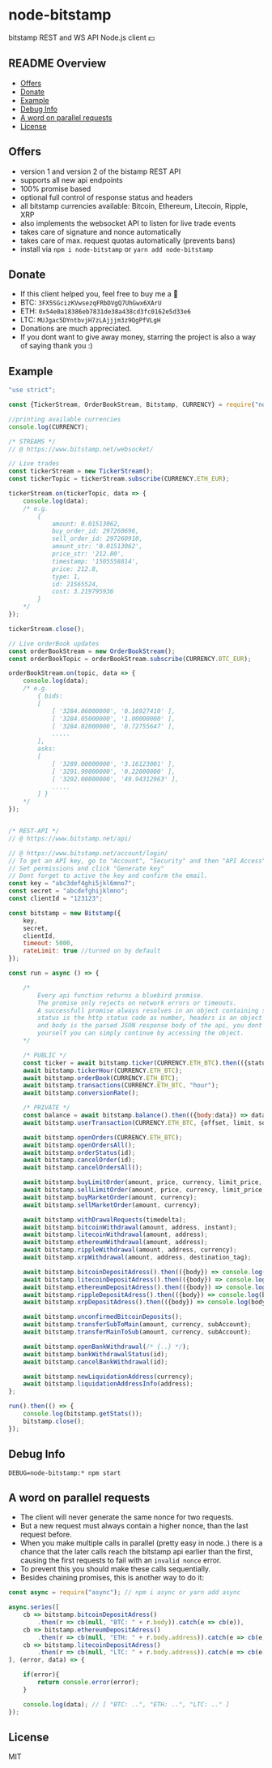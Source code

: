 # node-bitstamp

bitstamp REST and WS API Node.js client :dollar:

## README Overview

* [Offers](#offers)
* [Donate](#donate)
* [Example](#example)
* [Debug Info](#debug-info)
* [A word on parallel requests](#a-word-on-parallel-requests)
* [License](#license)

## Offers

* version 1 and version 2 of the bistamp REST API
* supports all new api endpoints
* 100% promise based
* optional full control of response status and headers
* all bitstamp currencies available: Bitcoin, Ethereum, Litecoin, Ripple, XRP
* also implements the websocket API to listen for live trade events
* takes care of signature and nonce automatically
* takes care of max. request quotas automatically (prevents bans)
* install via `npm i node-bitstamp` or `yarn add node-bitstamp`

## Donate

* If this client helped you, feel free to buy me a :beer:
* BTC: `3FX5SGcizKVwsezqFRbDVgQ7UhGwx6XArU`
* ETH: `0x54e0a18386eb7831de38a438cd3fc0162e5d33e6`
* LTC: `MUJgac5DYntbvjH7zLAjjjm3z9QgPfVLgH`
* Donations are much appreciated.
* If you dont want to give away money, starring the project is also a way of saying
    thank you :)

## Example

```javascript
"use strict";

const {TickerStream, OrderBookStream, Bitstamp, CURRENCY} = require("node-bitstamp");

//printing available currencies
console.log(CURRENCY);

/* STREAMS */
// @ https://www.bitstamp.net/websocket/

// Live trades
const tickerStream = new TickerStream();
const tickerTopic = tickerStream.subscribe(CURRENCY.ETH_EUR);

tickerStream.on(tickerTopic, data => {
    console.log(data);
    /* e.g.
        { 
            amount: 0.01513062,
            buy_order_id: 297260696,
            sell_order_id: 297260910,
            amount_str: '0.01513062',
            price_str: '212.80',
            timestamp: '1505558814',
            price: 212.8,
            type: 1,
            id: 21565524,
            cost: 3.219795936
        }
    */
});

tickerStream.close();

// Live orderBook updates
const orderBookStream = new OrderBookStream();
const orderBookTopic = orderBookStream.subscribe(CURRENCY.BTC_EUR);

orderBookStream.on(topic, data => {
    console.log(data);
    /* e.g.
        { bids:
        [ 
            [ '3284.06000000', '0.16927410' ],
            [ '3284.05000000', '1.00000000' ],
            [ '3284.02000000', '0.72755647' ],
            .....
        ],
        asks:
        [ 
            [ '3289.00000000', '3.16123001' ],
            [ '3291.99000000', '0.22000000' ],
            [ '3292.00000000', '49.94312963' ],
            .....
        ] }
    */
});


/* REST-API */
// @ https://www.bitstamp.net/api/

// @ https://www.bitstamp.net/account/login/
// To get an API key, go to "Account", "Security" and then "API Access". 
// Set permissions and click "Generate key"
// Dont forget to active the key and confirm the email.
const key = "abc3def4ghi5jkl6mno7";
const secret = "abcdefghijklmno";
const clientId = "123123";

const bitstamp = new Bitstamp({
    key,
    secret,
    clientId,
    timeout: 5000,
    rateLimit: true //turned on by default
});

const run = async () => {

    /*
        Every api function returns a bluebird promise.
        The promise only rejects on network errors or timeouts.
        A successfull promise always resolves in an object containing status, headers and body.
        status is the http status code as number, headers is an object of http response headers
        and body is the parsed JSON response body of the api, you dont need to parse the results
        yourself you can simply continue by accessing the object.
    */

    /* PUBLIC */
    const ticker = await bitstamp.ticker(CURRENCY.ETH_BTC).then(({status, headers, body}) => body;
    await bitstamp.tickerHour(CURRENCY.ETH_BTC);
    await bitstamp.orderBook(CURRENCY.ETH_BTC);
    await bitstamp.transactions(CURRENCY.ETH_BTC, "hour");
    await bitstamp.conversionRate();

    /* PRIVATE */
    const balance = await bitstamp.balance().then(({body:data}) => data);
    await bitstamp.userTransaction(CURRENCY.ETH_BTC, {offset, limit, sort});

    await bitstamp.openOrders(CURRENCY.ETH_BTC);
    await bitstamp.openOrdersAll();
    await bitstamp.orderStatus(id);
    await bitstamp.cancelOrder(id);
    await bitstamp.cancelOrdersAll();

    await bitstamp.buyLimitOrder(amount, price, currency, limit_price, daily_order);
    await bitstamp.sellLimitOrder(amount, price, currency, limit_price, daily_order);
    await bitstamp.buyMarketOrder(amount, currency);
    await bitstamp.sellMarketOrder(amount, currency);

    await bitstamp.withDrawalRequests(timedelta);
    await bitstamp.bitcoinWithdrawal(amount, address, instant);
    await bitstamp.litecoinWithdrawal(amount, address);
    await bitstamp.ethereumWithdrawal(amount, address);
    await bitstamp.rippleWithdrawal(amount, address, currency);
    await bitstamp.xrpWithdrawal(amount, address, destination_tag);

    await bitstamp.bitcoinDepositAdress().then(({body}) => console.log(body));
    await bitstamp.litecoinDepositAdress().then(({body}) => console.log(body));
    await bitstamp.ethereumDepositAdress().then(({body}) => console.log(body));
    await bitstamp.rippleDepositAdress().then(({body}) => console.log(body));
    await bitstamp.xrpDepositAdress().then(({body}) => console.log(body));

    await bitstamp.unconfirmedBitcoinDeposits();
    await bitstamp.transferSubToMain(amount, currency, subAccount);
    await bitstamp.transferMainToSub(amount, currency, subAccount);

    await bitstamp.openBankWithdrawal(/* {..} */);
    await bitstamp.bankWithdrawalStatus(id);
    await bitstamp.cancelBankWithdrawal(id);

    await bitstamp.newLiquidationAddress(currency);
    await bitstamp.liquidationAddressInfo(address);
};

run().then(() => {
    console.log(bitstamp.getStats());
    bitstamp.close();
});
```

## Debug Info

`DEBUG=node-bitstamp:* npm start`

## A word on parallel requests

* The client will never generate the same nonce for two requests.
* But a new request must always contain a higher nonce, than the last request before.
* When you make multiple calls in parallel (pretty easy in node..) there is a chance
    that the later calls reach the bitstamp api earlier than the first, causing the first
    requests to fail with an `invalid nonce` error.
* To prevent this you should make these calls sequentially.
* Besides chaining promises, this is another way to do it:

```javascript
const async = require("async"); // npm i async or yarn add async

async.series([
    cb => bitstamp.bitcoinDepositAdress()
        .then(r => cb(null, "BTC: " + r.body)).catch(e => cb(e)),
    cb => bitstamp.ethereumDepositAdress()
        .then(r => cb(null, "ETH: " + r.body.address)).catch(e => cb(e)),
    cb => bitstamp.litecoinDepositAdress()
        .then(r => cb(null, "LTC: " + r.body.address)).catch(e => cb(e))
], (error, data) => {

    if(error){
        return console.error(error);
    }

    console.log(data); // [ "BTC: ..", "ETH: ..", "LTC: .." ]
});
```

## License

MIT